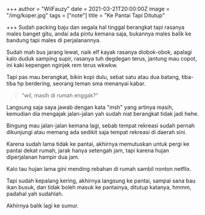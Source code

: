 +++
author = "WilFauzy"
date = 2021-03-21T20:00:00Z
image = "/img/koper.jpg"
tags = ["note"]
title = "Ke Pantai Tapi Ditutup"

+++
Sudah packing baju dan segala hal tinggal berangkat tapi rasanya males banget gitu, andai ada pintu kemana saja, bukannya males balik ke bandung tapi males di perjalanannya. 

Sudah mah bus jarang lewat, naik elf kayak rasanya diobok-obok, apalagi kalo duduk samping supir, rasanya tuh degdegan terus, jantung mau copot, ini kaki kepengen nginjek rem terus wkwkw. 

Tapi pas mau berangkat, bikin kopi dulu, sebat satu atau dua batang, tiba-tiba hp berdering, seorang teman sma menanyai kabar. 

> "wil, masih di rumah enggak?" 

Langsung saja saya jawab dengan kata "msh" yang artinya masih, kemudian dia mengajak jalan-jalan yah sudah niat berangkat tidak jadi hehe. 

Bingung mau jalan-jalan kemana lagi, sebab tempat rekreasi sudah pernah dikunjungi atau memang ada sedikit saja tempat rekreasi di daerah sini. 

Karena sudah lama tidak ke pantai, akhirnya memutuskan untuk pergi ke pantai dekat rumah, jarak hanya setengah jam, tapi karena hujan diperjalanan hampir dua jam. 

Kalo tau hujan lama gini mending rebahan di rumah sambil nonton netflix. 

Tapi sudah kepalang kering, akhirnya langsung ke pantai, sampai sana bau ikan busuk, dan tidak boleh masuk ke pantainya, ditutup katanya, hmmm, padahal yah sudahlah. 

Akhirnya balik lagi ke sumur.

